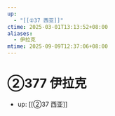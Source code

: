 ```yaml
---
up:
  - "[[②37 西亚]]"
ctime: 2025-03-01T13:13:52+08:00
aliases:
  - 伊拉克
mtime: 2025-09-09T12:37:06+08:00
---
```


# ②377 伊拉克

- up: [[②37 西亚]]

